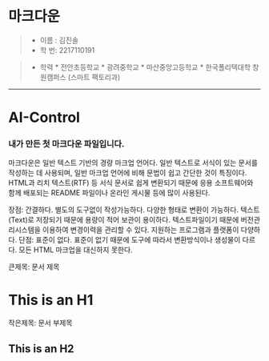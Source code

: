 
# 마크다운

> * 이름 : 김진솔 
> * 학 번: 2217110191

>    *    학력
>      * 전안초등학교
>      * 광려중학교
>      * 마산중앙고등학교
>      * 한국폴리텍대학 창원캠퍼스 (스마트 팩토리과)

***

# AI-Control

### 내가 만든 첫 마크다운 파일입니다.

마크다운은 일반 텍스트 기반의 경량 마크업 언어다. 일반 텍스트로 서식이 있는 문서를 작성하는 데 사용되며, 일반 마크업 언어에 비해 문법이 쉽고 간단한 것이 특징이다. HTML과 리치 텍스트(RTF) 등 서식 문서로 쉽게 변환되기 때문에 응용 소프트웨어와 함께 배포되는 README 파일이나 온라인 게시물 등에 많이 사용된다.

장점: 간결하다.
 별도의 도구없이 작성가능하다.
 다양한 형태로 변환이 가능하다.
 텍스트(Text)로 저장되기 때문에 용량이 적어 보관이 용이하다.
 텍스트파일이기 때문에 버전관리시스템을 이용하여 변경이력을 관리할 수 있다.
 지원하는 프로그램과 플랫폼이 다양하다.
단점:  표준이 없다.
 표준이 없기 때문에 도구에 따라서 변환방식이나 생성물이 다르다.
 모든 HTML 마크업을 대신하지 못한다.

큰제목: 문서 제목

This is an H1
=============

작은제목: 문서 부제목

This is an H2
-------------
